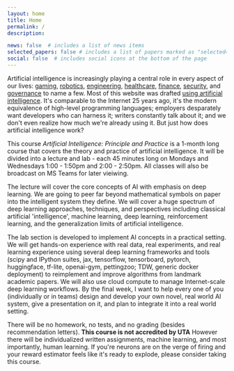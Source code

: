```yaml
---
layout: home
title: Home
permalink: /
description: 

news: false  # includes a list of news items
selected_papers: false # includes a list of papers marked as "selected={true}"
social: false  # includes social icons at the bottom of the page
---
```


Artificial intelligence is increasingly playing a central role in every aspect of our lives: [gaming](), [robotics](), [engineering](https://ai.googleblog.com/2020/04/chip-design-with-deep-reinforcement.html), [healthcare](), [finance](), [security](), and [governance](https://ai.google/static/documents/perspectives-on-issues-in-ai-governance.pdf) to name a few. Most of this website was drafted [using artificial intelligence](https://copilot.github.com/). It's comparable to the Internet 25 years ago, it's the modern equivalence of high-level programming languages; employers desparately want developers who can harness it; writers constantly talk about it; and we don't even realize how much we're already using it. But just how does artificial intelligence work? 

This course *Artificial Intelligence: Principle and Practice* is a 1-month long course that covers the theory and practice of artificial intelligence. It will be divided into a lecture and lab - each 45 minutes long on Mondays and Wednesdays 1:00 - 1:50pm and 2:00 - 2:50pm. All classes will also be broadcast on MS Teams for later vieiwing.

The lecture will cover the core concepts of AI with emphasis on deep learning. We are going to peer far beyond mathematical symbols on paper into the intelligent system they define. We will cover a huge spectrum of deep learning approaches, techniques, and perspectives including classical artificial 'intelligence', machine learning, deep learning, reinforcement learning, and the generalization limits of artificial intelligence.  

The lab section is developed to implement AI concepts in a practical setting. We will get hands-on experience with real data, real experiments, and real learning experience using several deep learning frameworks and tools (scipy and IPython suites, jax, tensorflow, tensorboard, pytorch, huggingface, tf-lite, openai-gym, pettingzoo; TDW, generic docker deployment) to reimplement and improve algorithms from landmark academic papers. We will also use cloud compute to manage Internet-scale deep learning workflows. By the final week, I want to help every one of you (individually or in teams) design and develop your own novel, real world AI system, give a presentation on it, and plan to integrate it into a real world setting.

There will be no homework, no tests, and no grading (besides recommendation letters). **This course is not accredited by UTA** However there will be individualized written assignments, machine learning, and most importantly, human learning. If you're neurons are on the verge of firing and your reward estimator feels like it's ready to explode, please consider taking this course.